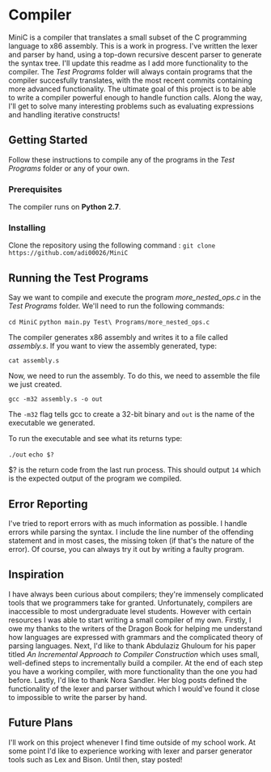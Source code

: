 # Compiler

MiniC is a compiler that translates a small subset of the C programming language to x86 assembly. This is a work in progress. I've written the lexer and parser by hand, using a top-down recursive descent parser to generate the syntax tree. I'll update this readme as I add more functionality to the compiler. The *Test Programs* folder will always contain programs that the compiler succesfully translates, with the most recent commits containing more advanced functionality. The ultimate goal of this project is to be able to write a compiler powerful enough to handle function calls. Along the way, I'll get to solve many interesting problems such as evaluating expressions and handling iterative constructs!

## Getting Started

Follow these instructions to compile any of the programs in the *Test Programs* folder or any of your own.

### Prerequisites

The compiler runs on **Python 2.7**.

### Installing

Clone the repository using the following command : `git clone https://github.com/adi00026/MiniC`

## Running the Test Programs

Say we want to compile and execute the program *more_nested_ops.c* in the *Test Programs* folder. We'll need to run the following commands:

`cd MiniC`
`python main.py Test\ Programs/more_nested_ops.c`

The compiler generates x86 assembly and writes it to a file called *assembly.s*. If you want to view the assembly generated, type:

`cat assembly.s`

Now, we need to run the assembly. To do this, we need to assemble the file we just created.

`gcc -m32 assembly.s -o out`

The `-m32` flag tells gcc to create a 32-bit binary and `out` is the name of the executable we generated.

To run the executable and see what its returns type:

`./out`
`echo $?`

$? is the return code from the last run process. This should output `14` which is the expected output of the program we compiled.

## Error Reporting

I've tried to report errors with as much information as possible. I handle errors while parsing the syntax. I include the line number of the offending statement and in most cases, the missing token (if that's the nature of the error). Of course, you can always try it out by writing a faulty program.

## Inspiration

I have always been curious about compilers; they're immensely complicated tools that we programmers take for granted. Unfortunately, compilers are inaccessible to most undergraduate level students. However with certain resources I was able to start writing a small compiler of my own. Firstly, I owe my thanks to the writers of the Dragon Book for helping me understand how languages are expressed with grammars and the complicated theory of parsing languages. Next, I'd like to thank Abdulaziz Ghuloum for his paper titled *An Incremental Approach to Compiler Construction* which uses small, well-defined steps to incrementally build a compiler. At the end of each step you have a working compiler, with more functionality than the one you had before. Lastly, I'd like to thank Nora Sandler. Her blog posts defined the functionality of the lexer and parser without which I would've found it close to impossible to write the parser by hand.

## Future Plans

I'll work on this project whenever I find time outside of my school work. At some point I'd like to experience working with lexer and parser generator tools such as Lex and Bison. Until then, stay posted!
